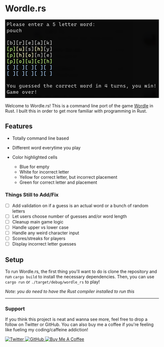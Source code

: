 # Wordle.rs

![Wordle.rs Screenshot](screenshot.png)

Welcome to Wordle.rs! This is a command line port of the game [Wordle](https://www.powerlanguage.co.uk/wordle/) in Rust. I built this in order to get more familiar with programming in Rust.

## Features

- Totally command line based
- Different word everytime you play
- Color highlighted cells

  - Blue for empty
  - White for incorrect letter
  - Yellow for correct letter, but incorrect placement
  - Green for correct letter and placement

### Things Still to Add/Fix

- [ ] Add validation on if a guess is an actual word or a bunch of random letters
- [ ] Let users choose number of guesses and/or word length
- [ ] Cleanup main game logic
- [ ] Handle upper vs lower case
- [ ] Handle any weird character input
- [ ] Scores/streaks for players
- [ ] Display incorrect letter guesses

## Setup

To run Wordle.rs, the first thing you'll want to do is clone the repository and run `cargo build` to install the necessary dependencies. Then, you can use `cargo run` or `./target/debug/wordle_rs` to play!

*Note: you do need to have the Rust compiler installed to run this*

---

### Support

If you think this project is neat and wanna see more, feel free to drop a follow on Twitter or GitHub. You can also buy me a coffee if you're feeling like fueling my coding/caffeine addiction!

<p align="left">

<a href="https://twitter.com/brockherion" target="_blank">
	<img src="https://cdn.jsdelivr.net/gh/devicons/devicon/icons/twitter/twitter-original.svg" alt="Twitter" width="40" height="40" />
</a>

<a href="https://github.com/brockherion" target="_blank">
	<img src="https://cdn.jsdelivr.net/gh/devicons/devicon/icons/github/github-original.svg"  alt="GitHub" width="40" height="40" />
</a>


<a href="https://buymeacoffee.com/brockherion" target="_blank">
	<img src="https://cdn.buymeacoffee.com/buttons/default-orange.png" alt="Buy Me A Coffee" height="40" width="176">
</a>

</p>
